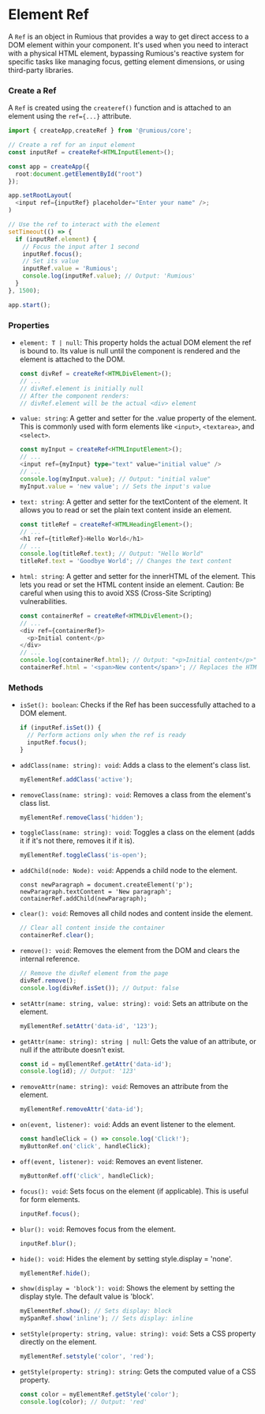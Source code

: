 

# Element Ref
A `Ref` is an object in Rumious that provides a way to get direct access to a DOM element within your component. It's used when you need to interact with a physical HTML element, bypassing Rumious's reactive system for specific tasks like managing focus, getting element dimensions, or using third-party libraries.

### Create a Ref

A `Ref` is created using the `createref()` function and is attached to an element using the `ref={...}` attribute.
```typescript
import { createApp,createRef } from '@rumious/core';

// Create a ref for an input element
const inputRef = createRef<HTMLInputElement>();

const app = createApp({
  root:document.getElementById("root")
});

app.setRootLayout(
  <input ref={inputRef} placeholder="Enter your name" />;
)

// Use the ref to interact with the element
setTimeout(() => {
  if (inputRef.element) {
    // Focus the input after 1 second
    inputRef.focus();
    // Set its value
    inputRef.value = 'Rumious';
    console.log(inputRef.value); // Output: 'Rumious'
  }
}, 1500);

app.start();
```

### Properties
-  `element: T | null`: This property holds the actual DOM element the ref is bound to. Its value is null until the component is rendered and the element is attached to the DOM.
    ```typescript
    const divRef = createRef<HTMLDivElement>();
    // ...
    // divRef.element is initially null
    // After the component renders:
    // divRef.element will be the actual <div> element
    ```

-  `value: string`: A getter and setter for the .value property of the element. This is commonly used with form elements like `<input>`, `<textarea>`, and `<select>`.
    ```typescript
    const myInput = createRef<HTMLInputElement>();
    // ...
    <input ref={myInput} type="text" value="initial value" />
    // ...
    console.log(myInput.value); // Output: "initial value"
    myInput.value = 'new value'; // Sets the input's value
    ```

 -  `text: string`: A getter and setter for the textContent of the element. It allows you to read or set the plain text content inside an element.
    ```typescript
    const titleRef = createRef<HTMLHeadingElement>();
    // ...
    <h1 ref={titleRef}>Hello World</h1>
    // ...
    console.log(titleRef.text); // Output: "Hello World"
    titleRef.text = 'Goodbye World'; // Changes the text content
    ```

 -  `html: string`: A getter and setter for the innerHTML of the element. This lets you read or set the HTML content inside an element. Caution: Be careful when using this to avoid XSS (Cross-Site Scripting) vulnerabilities.
    ```typescript
    const containerRef = createRef<HTMLDivElement>();
    // ...
    <div ref={containerRef}>
      <p>Initial content</p>
    </div>
    // ...
    console.log(containerRef.html); // Output: "<p>Initial content</p>"
    containerRef.html = '<span>New content</span>'; // Replaces the HTML
    ```


### Methods
 -  `isSet(): boolean`: Checks if the Ref has been successfully attached to a DOM element.
    ```typescript
    if (inputRef.isSet()) {
      // Perform actions only when the ref is ready
      inputRef.focus();
    }
    ```

 -  `addClass(name: string): void`: Adds a class to the element's class list.
     ```typescript
     myElementRef.addClass('active');
    ```

 -  `removeClass(name: string): void`: Removes a class from the element's class list.
    ```typescript
    myElementRef.removeClass('hidden');
    ```

 -  `toggleClass(name: string): void`: Toggles a class on the element (adds it if it's not there, removes it if it is).
    ```typescript
    myElementRef.toggleClass('is-open');
    ```

 -  `addChild(node: Node): void`: Appends a child node to the element.
    ```
    const newParagraph = document.createElement('p');
    newParagraph.textContent = 'New paragraph';
    containerRef.addChild(newParagraph);
    ```

 -  `clear(): void`: Removes all child nodes and content inside the element.
    ```typescript
    // Clear all content inside the container
    containerRef.clear();
    ```

 -  `remove(): void`: Removes the element from the DOM and clears the internal reference.
    ```typescript
    // Remove the divRef element from the page
    divRef.remove();
    console.log(divRef.isSet()); // Output: false
    ```

 -  `setAttr(name: string, value: string): void`: Sets an attribute on the element.
    ```typescript
    myElementRef.setAttr('data-id', '123');
    ```

 -  `getAttr(name: string): string | null`: Gets the value of an attribute, or null if the attribute doesn't exist.
    ```typescript
    const id = myElementRef.getAttr('data-id');
    console.log(id); // Output: '123'
    ```

 -  `removeAttr(name: string): void`: Removes an attribute from the element.
    ```typescript
    myElementRef.removeAttr('data-id');
    ```

 -  `on(event, listener): void`: Adds an event listener to the element.
    ```typescript
    const handleClick = () => console.log('Click!');
    myButtonRef.on('click', handleClick);
    ```

 -  `off(event, listener): void`: Removes an event listener.
    ```typescript
    myButtonRef.off('click', handleClick);
    ```

 -  `focus(): void`: Sets focus on the element (if applicable). This is useful for form elements.
    ```typescript
    inputRef.focus();
    ```

 -  `blur(): void`: Removes focus from the element.
    ```typescript
    inputRef.blur();
    ```

 -  `hide(): void`: Hides the element by setting style.display = 'none'.
    ```typescript
    myElementRef.hide();
    ```

 -  `show(display = 'block'): void`: Shows the element by setting the display style. The default value is 'block'.
    ```typescript
    myElementRef.show(); // Sets display: block
    mySpanRef.show('inline'); // Sets display: inline
    ```

 -  `setStyle(property: string, value: string): void`: Sets a CSS property directly on the element.
    ```typescript
    myElementRef.setstyle('color', 'red');
    ```

 -  `getStyle(property: string): string`: Gets the computed value of a CSS property.
    ```typescript
    const color = myElementRef.getStyle('color');
    console.log(color); // Output: 'red'
    ```